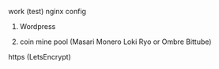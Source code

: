 work (test) nginx config 

1. Wordpress

2. coin mine pool (Masari Monero Loki Ryo or Ombre Bittube)

https (LetsEncrypt)
